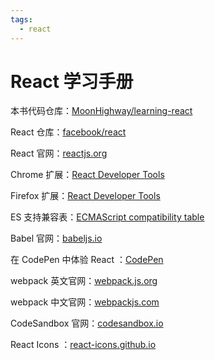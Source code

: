 ```yaml
---
tags:
  - react
---
```


# React 学习手册

本书代码仓库：[MoonHighway/learning-react](https://github.com/MoonHighway/learning-react)

React 仓库：[facebook/react](https://github.com/facebook/react)

React 官网：[reactjs.org](https://zh-hans.reactjs.org/)

Chrome 扩展：[React Developer Tools](https://chrome.google.com/webstore/detail/react-developer-tools/fmkadmapgofadopljbjfkapdkoienihi)

Firefox 扩展：[React Developer Tools](https://addons.mozilla.org/zh-CN/firefox/addon/react-devtools/)

ES 支持兼容表：[ECMAScript compatibility table](http://kangax.github.io/compat-table/esnext/)

Babel 官网：[babeljs.io](https://babeljs.io/)

在 CodePen 中体验 React ：[CodePen](https://zh-hans.reactjs.org/redirect-to-codepen/hello-world)

webpack 英文官网：[webpack.js.org](https://webpack.js.org)

webpack 中文官网：[webpackjs.com](https://www.webpackjs.com)

CodeSandbox 官网：[codesandbox.io](https://codesandbox.io)

React Icons ：[react-icons.github.io](https://react-icons.github.io/react-icons/)
